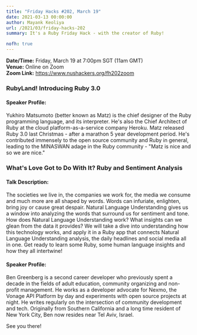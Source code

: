 ```yaml
---
title: "Friday Hacks #202, March 19"
date: 2021-03-13 00:00:00
author: Mayank Keoliya
url: /2021/03/friday-hacks-202
summary: It's a Ruby Friday Hack - with the creator of Ruby!

nofh: true
---
```


**Date/Time:** Friday, March 19 at 7:00pm SGT (11am GMT) <br />
**Venue:** Online on Zoom<br />
**Zoom Link:** <https://www.nushackers.org/fh202zoom>

### RubyLand! Introducing Ruby 3.0

#### Speaker Profile:

Yukhiro Matsumoto (better known as Matz) is the chief designer of the Ruby programming language, and its interpreter. He's also the Chief Architect of Ruby at the cloud platform-as-a-service company Heroku. Matz released Ruby 3.0 last Christmas - after a marathon 5 year development period. He's contributed immensely to the open source community and Ruby in general, leading to the MINASWAN adage in the Ruby community - "Matz is nice and so we are nice." 

### What's Love Got to Do With It? Ruby and Sentiment Analysis

#### Talk Description:

The societies we live in, the companies we work for, the media we consume and much more are all shaped by words. Words can infuriate, enlighten, bring joy or cause great despair. Natural Language Understanding gives us a window into analyzing the words that surround us for sentiment and tone.
How does Natural Language Understanding work? What insights can we glean from the data it provides?
We will take a dive into understanding how this technology works, and apply it in a Ruby app that connects Natural Language Understanding analysis, the daily headlines and social media all in one. Get ready to learn some Ruby, some human language insights and how they all intertwine!

#### Speaker Profile:

Ben Greenberg is a second career developer who previously spent a decade in the fields of adult education, community organizing and non-profit management. He works as a developer advocate for Nexmo, the Vonage API Platform by day and experiments with open source projects at night. He writes regularly on the intersection of community development and tech. Originally from Southern California and a long time resident of New York City, Ben now resides near Tel Aviv, Israel.


See you there!
